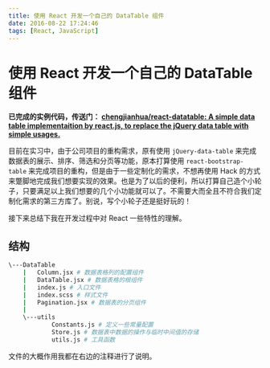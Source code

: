 ```yaml
---
title: 使用 React 开发一个自己的 DataTable 组件
date: 2016-08-22 17:24:46
tags: [React, JavaScript]
---
```


# 使用 React 开发一个自己的 DataTable 组件

**已完成的实例代码，传送门： [chengjianhua/react\-datatable: A simple data table implementaition by react\.js, to replace the jQuery data table with simple usages\.](https://github.com/chengjianhua/react-datatable)**

目前在实习中，由于公司项目的重构需求，原有使用 `jQuery-data-table` 来完成数据表的展示、排序、筛选和分页等功能，原本打算使用 `react-bootstrap-table` 来完成项目的重构，但是由于一些定制化的需求，不想再使用 Hack 的方式来蹩脚地完成我们想要实现的效果。也是为了以后的便利，所以打算自己造个小轮子，只要满足以上我们想要的几个小功能就可以了。不需要大而全且不符合我们定制化需求的第三方库了。别说，写个小轮子还是挺好玩的！

接下来总结下我在开发过程中对 React 一些特性的理解。

## 结构

```bash
\---DataTable
    |   Column.jsx # 数据表格列的配置组件
    |   DataTable.jsx # 数据表格的根组件
    |   index.js # 入口文件
    |   index.scss # 样式文件
    |   Pagination.jsx # 数据表的分页组件
    |
    \---utils
            Constants.js # 定义一些常量配置
            Store.js # 数据表中数据的操作与临时中间值的存储
            utils.js # 工具函数
```

文件的大概作用我都在右边的注释进行了说明。

##
